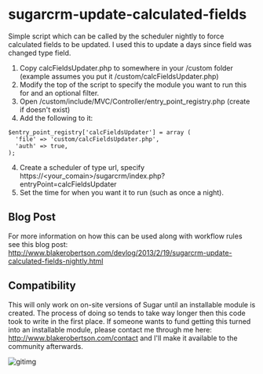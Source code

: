 sugarcrm-update-calculated-fields
=================================

Simple script which can be called by the scheduler nightly to force calculated fields to be updated.
I used this to update a days since field was changed type field.


1. Copy calcFieldsUpdater.php to somewhere in your /custom folder (example assumes you put it /custom/calcFieldsUpdater.php)
2. Modify the top of the script to specify the module you want to run this for and an optional filter.
3. Open /custom/include/MVC/Controller/entry_point_registry.php (create if doesn't exist)
4. Add the following to it:
  ```
  $entry_point_registry['calcFieldsUpdater'] = array (
    'file' => 'custom/calcFieldsUpdater.php',
    'auth' => true,
  );
  ```
  
4. Create a scheduler of type url, specify https://<your_comain>/sugarcrm/index.php?entryPoint=calcFieldsUpdater
5. Set the time for when you want it to run (such as once a night).

## Blog Post
For more information on how this can be used along with workflow rules see this blog post:
<http://www.blakerobertson.com/devlog/2013/2/19/sugarcrm-update-calculated-fields-nightly.html>

## Compatibility
This will only work on on-site versions of Sugar until an installable module is created.  The process of doing so tends to 
take way longer then this code took to write in the first place.  If someone wants to fund getting this turned into an installable module, please contact me through me here: <http://www.blakerobertson.com/contact> and I'll make it available to the community afterwards.  




![gitimg](https://gitimg.com/blak3r/sugarcrm-update-calculated-fields/README/track)

